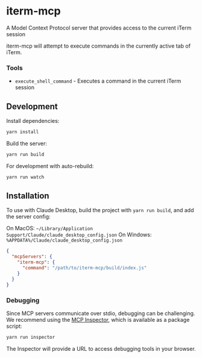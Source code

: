 # iterm-mcp 

A Model Context Protocol server that provides access to the current iTerm session

iterm-mcp will attempt to execute commands in the currently active tab of iTerm. 

### Tools
- `execute_shell_command` - Executes a command in the current iTerm session

## Development

Install dependencies:
```bash
yarn install
```

Build the server:
```bash
yarn run build
```

For development with auto-rebuild:
```bash
yarn run watch
```

## Installation

To use with Claude Desktop, build the project with `yarn run build`, and add the server config:

On MacOS: `~/Library/Application Support/Claude/claude_desktop_config.json`
On Windows: `%APPDATA%/Claude/claude_desktop_config.json`

```json
{
  "mcpServers": {
    "iterm-mcp": {
      "command": "/path/to/iterm-mcp/build/index.js"
    }
  }
}
```

### Debugging

Since MCP servers communicate over stdio, debugging can be challenging. We recommend using the [MCP Inspector](https://github.com/modelcontextprotocol/inspector), which is available as a package script:

```bash
yarn run inspector
```

The Inspector will provide a URL to access debugging tools in your browser.
